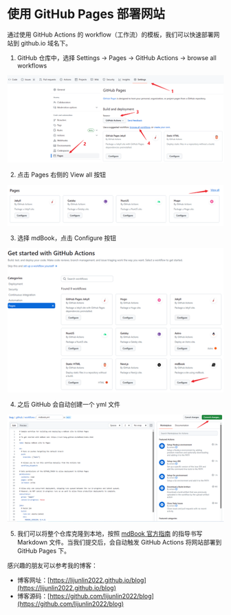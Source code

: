 # 使用 GitHub Pages 部署网站

通过使用 GitHub Actions 的 workflow（工作流）的模板，我们可以快速部署网站到 github.io 域名下。

1. GitHub 仓库中，选择 Settings -> Pages -> GitHub Actions -> browse all workflows

![](./assets/mdbook1.png)

2. 点击 Pages 右侧的 View all 按钮

![](./assets/mdbook2.png)

3. 选择 mdBook，点击 Configure 按钮

![](./assets/mdbook3.png)

4. 之后 GitHub 会自动创建一个 yml 文件

![](./assets/mdbook4.png)

5. 我们可以将整个仓库克隆到本地，按照 [mdBook 官方指南](https://rust-lang.github.io/mdBook/) 的指导书写 Markdown 文件。当我们提交后，会自动触发 GitHub Actions 将网站部署到 GitHub Pages 下。

感兴趣的朋友可以参考我的博客：

- 博客网址：[https://lijunlin2022.github.io/blog](https://lijunlin2022.github.io/blog)
- 博客源码：[https://github.com/lijunlin2022/blog](https://github.com/lijunlin2022/blog)

<script
  src="https://utteranc.es/client.js"
  repo="lijunlin2022/blog-issues"
  issue-term="mdbook-github-pages"
  theme="github-light"
  crossorigin="anonymous"
  async
>
</script>